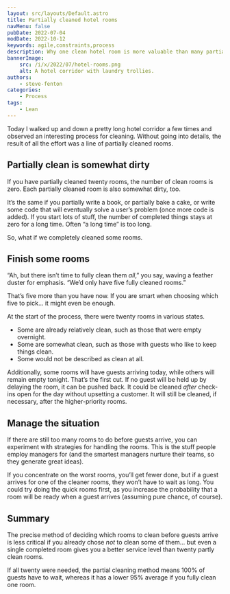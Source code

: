 ```yaml
---
layout: src/layouts/Default.astro
title: Partially cleaned hotel rooms
navMenu: false
pubDate: 2022-07-04
modDate: 2022-10-12
keywords: agile,constraints,process
description: Why one clean hotel room is more valuable than many partially cleaned rooms.
bannerImage:
    src: /i/x/2022/07/hotel-rooms.png
    alt: A hotel corridor with laundry trollies.
authors:
    - steve-fenton
categories:
    - Process
tags:
    - Lean
---
```


Today I walked up and down a pretty long hotel corridor a few times and observed an interesting process for cleaning. Without going into details, the result of all the effort was a line of partially cleaned rooms.

## Partially clean is somewhat dirty

If you have partially cleaned twenty rooms, the number of clean rooms is zero. Each partially cleaned room is also somewhat dirty, too.

It’s the same if you partially write a book, or partially bake a cake, or write some code that will eventually solve a user’s problem (once more code is added). If you start lots of stuff, the number of completed things stays at zero for a long time. Often “a long time” is too long.

So, what if we completely cleaned some rooms.

## Finish some rooms

“Ah, but there isn’t time to fully clean them *all*,” you say, waving a feather duster for emphasis. “We’d only have five fully cleaned rooms.”

That’s five more than you have now. If you are smart when choosing which five to pick… it might even be enough.

At the start of the process, there were twenty rooms in various states.

- Some are already relatively clean, such as those that were empty overnight.
- Some are somewhat clean, such as those with guests who like to keep things clean.
- Some would not be described as clean at all.

Additionally, some rooms will have guests arriving today, while others will remain empty tonight. That’s the first cut. If no guest will be held up by delaying the room, it can be pushed back. It could be cleaned *after* check-ins open for the day without upsetting a customer. It will still be cleaned, if necessary, after the higher-priority rooms.

## Manage the situation

If there are still too many rooms to do before guests arrive, you can experiment with strategies for handling the rooms. This is the stuff people employ managers for (and the smartest managers nurture their teams, so they generate great ideas).

If you concentrate on the worst rooms, you’ll get fewer done, but if a guest arrives for one of the cleaner rooms, they won’t have to wait as long. You could try doing the quick rooms first, as you increase the probability that a room will be ready when a guest arrives (assuming pure chance, of course).

## Summary

The precise method of deciding which rooms to clean before guests arrive is less critical if you already chose *not* to clean some of them… but even a single completed room gives you a better service level than twenty partly clean rooms.

If all twenty were needed, the partial cleaning method means 100% of guests have to wait, whereas it has a lower 95% average if you fully clean one room.